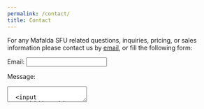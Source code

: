 ```yaml
---
permalink: /contact/
title: Contact
---
```


For any Mafalda SFU related questions, inquiries, pricing, or sales information
please contact us by [email](mailto:info@mafalda.io), or fill the following
form:

<form id="my-form" action="https://formspree.io/f/xqkonqqq" method="POST">
  <label>Email:</label>
  <input type="email" name="email" />

  <label>Message:</label>
  <textarea name="message" />

  <input type="hidden" id="g-recaptcha-response" name="g-recaptcha-response">

  <button class="btn btn--primary" id="my-form-button">Submit</button>

  <p id="my-form-status"></p>
</form>

<script
  src="https://www.google.com/recaptcha/api.js?render=6LcHk-IlAAAAAEc91CzS-AipL6ZXT04PaObfbkxX"
></script>
<script src="{{ '/assets/js/contact.js' | relative_url }}"></script>
